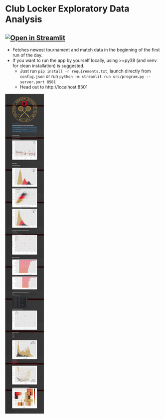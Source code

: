 # Club Locker Exploratory Data Analysis
## [![Open in Streamlit](https://static.streamlit.io/badges/streamlit_badge_black_white.svg)](https://squashlytics.streamlit.app/)

- Fetches newest tournament and match data in the beginning of the first run of the day.
- If you want to run the app by yourself locally, using >=py38 (and venv for clean installation) is suggested.
  - Just run `pip install -r requirements.txt`, launch directly from `config.json` or run `python -m streamlit run src/program.py --server.port 8501`
  - Head out to http://localhost:8501

![alt text](https://github.com/ilmarivikstrom/clublocker/blob/main/res/screencapture.png?raw=true)
